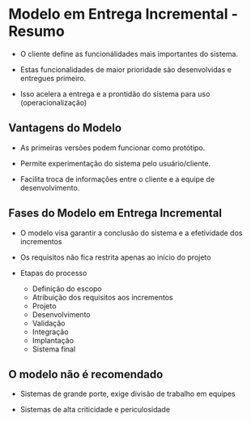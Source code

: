 # Modelo em Entrega Incremental - Resumo

- O cliente define as funcionálidades mais importantes do sistema.

- Estas funcionalidades de maior prioridade são desenvolvidas e entregues primeiro.

- Isso acelera a entrega e a prontidão do sistema para uso (operacionalização)

## Vantagens do Modelo

- As primeiras versões podem funcionar como protótipo.

- Permite experimentação do sistema pelo usuário/cliente.

- Facilita troca de informações entre o cliente e a equipe de desenvolvimento.

## Fases do Modelo em Entrega Incremental

- O modelo visa garantir a conclusão do sistema e a efetividade dos incrementos

- Os requisitos não fica restrita apenas ao início do projeto

- Etapas do processo

  - Definição do escopo
  - Atribuição dos requisitos aos incrementos
  - Projeto
  - Desenvolvimento
  - Validação
  - Integração
  - Implantação
  - Sistema final

## O modelo não é recomendado

- Sistemas de grande porte, exige divisão de trabalho em equipes

- Sistemas de alta criticidade e periculosidade
